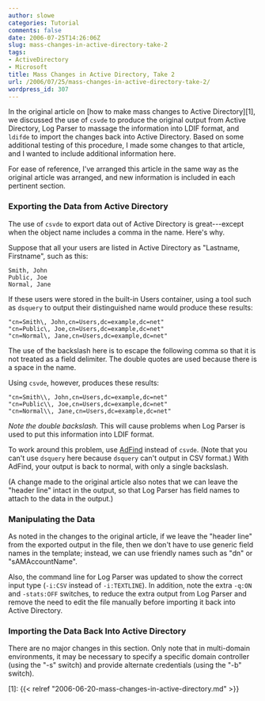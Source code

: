 ```yaml
---
author: slowe
categories: Tutorial
comments: false
date: 2006-07-25T14:26:06Z
slug: mass-changes-in-active-directory-take-2
tags:
- ActiveDirectory
- Microsoft
title: Mass Changes in Active Directory, Take 2
url: /2006/07/25/mass-changes-in-active-directory-take-2/
wordpress_id: 307
---
```


In the original article on [how to make mass changes to Active Directory][1], we discussed the use of `csvde` to produce the original output from Active Directory, Log Parser to massage the information into LDIF format, and `ldifde` to import the changes back into Active Directory. Based on some additional testing of this procedure, I made some changes to that article, and I wanted to include additional information here.

For ease of reference, I've arranged this article in the same way as the original article was arranged, and new information is included in each pertinent section.

### Exporting the Data from Active Directory

The use of `csvde` to export data out of Active Directory is great---except when the object name includes a comma in the name. Here's why.

Suppose that all your users are listed in Active Directory as "Lastname, Firstname", such as this:

```text
Smith, John  
Public, Joe  
Normal, Jane
```

If these users were stored in the built-in Users container, using a tool such as `dsquery` to output their distinguished name would produce these results:

```text
"cn=Smith\, John,cn=Users,dc=example,dc=net"  
"cn=Public\, Joe,cn=Users,dc=example,dc=net"  
"cn=Normal\, Jane,cn=Users,dc=example,dc=net"
```

The use of the backslash here is to escape the following comma so that it is not treated as a field delimiter. The double quotes are used because there is a space in the name.

Using `csvde`, however, produces these results:

```text
"cn=Smith\\, John,cn=Users,dc=example,dc=net"  
"cn=Public\\, Joe,cn=Users,dc=example,dc=net"  
"cn=Normal\\, Jane,cn=Users,dc=example,dc=net"
```

_Note the double backslash._ This will cause problems when Log Parser is used to put this information into LDIF format.

To work around this problem, use [AdFind](http://www.joeware.net/win/free/tools/adfind.htm) instead of `csvde`. (Note that you can't use `dsquery` here because `dsquery` can't output in CSV format.) With AdFind, your output is back to normal, with only a single backslash.

(A change made to the original article also notes that we can leave the "header line" intact in the output, so that Log Parser has field names to attach to the data in the output.)

### Manipulating the Data

As noted in the changes to the original article, if we leave the "header line" from the exported output in the file, then we don't have to use generic field names in the template; instead, we can use friendly names such as "dn" or "sAMAccountName".

Also, the command line for Log Parser was updated to show the correct input type (`-i:CSV` instead of `-i:TEXTLINE`). In addition, note the extra `-q:ON` and `-stats:OFF` switches, to reduce the extra output from Log Parser and remove the need to edit the file manually before importing it back into Active Directory.

### Importing the Data Back Into Active Directory

There are no major changes in this section. Only note that in multi-domain environments, it may be necessary to specify a specific domain controller (using the "-s" switch) and provide alternate credentials (using the "-b" switch).

[1]: {{< relref "2006-06-20-mass-changes-in-active-directory.md" >}}
